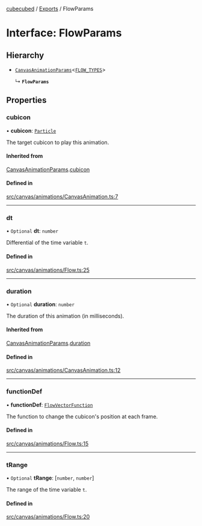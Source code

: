 [cubecubed](/reference/README.md) / [Exports](/reference/modules.md) / FlowParams

# Interface: FlowParams

## Hierarchy

- [`CanvasAnimationParams`](/reference/interfaces/CanvasAnimationParams.md)<[`FLOW_TYPES`](/reference/types/FLOW_TYPES.md)\>

  ↳ **`FlowParams`**

## Properties

### cubicon

• **cubicon**: [`Particle`](/reference/classes/Particle.md)

The target cubicon to play this animation.

#### Inherited from

[CanvasAnimationParams](/reference/interfaces/CanvasAnimationParams.md).[cubicon](/reference/interfaces/CanvasAnimationParams.md#cubicon)

#### Defined in

[src/canvas/animations/CanvasAnimation.ts:7](https://github.com/imaphatduc/cubecubed/blob/ffe94b1/src/canvas/animations/CanvasAnimation.ts#L7)

___

### dt

• `Optional` **dt**: `number`

Differential of the time variable `t`.

#### Defined in

[src/canvas/animations/Flow.ts:25](https://github.com/imaphatduc/cubecubed/blob/ffe94b1/src/canvas/animations/Flow.ts#L25)

___

### duration

• `Optional` **duration**: `number`

The duration of this animation (in milliseconds).

#### Inherited from

[CanvasAnimationParams](/reference/interfaces/CanvasAnimationParams.md).[duration](/reference/interfaces/CanvasAnimationParams.md#duration)

#### Defined in

[src/canvas/animations/CanvasAnimation.ts:12](https://github.com/imaphatduc/cubecubed/blob/ffe94b1/src/canvas/animations/CanvasAnimation.ts#L12)

___

### functionDef

• **functionDef**: [`FlowVectorFunction`](/reference/types/FlowVectorFunction.md)

The function to change the cubicon's position at each frame.

#### Defined in

[src/canvas/animations/Flow.ts:15](https://github.com/imaphatduc/cubecubed/blob/ffe94b1/src/canvas/animations/Flow.ts#L15)

___

### tRange

• `Optional` **tRange**: [`number`, `number`]

The range of the time variable `t`.

#### Defined in

[src/canvas/animations/Flow.ts:20](https://github.com/imaphatduc/cubecubed/blob/ffe94b1/src/canvas/animations/Flow.ts#L20)
